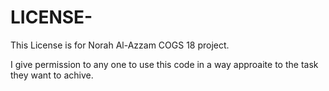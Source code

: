 # LICENSE-
This License is for Norah Al-Azzam COGS 18 project. 

I give permission to any one to use this code in a way approaite to the task they want to achive. 
